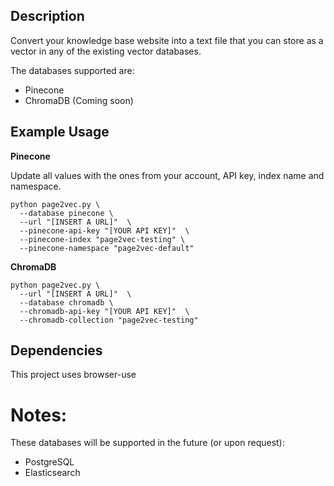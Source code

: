 ## Description

Convert your knowledge base website into a text file that you can store as a vector in any of the existing vector databases.

The databases supported are:

* Pinecone
* ChromaDB (Coming soon)

## Example Usage

**Pinecone**

Update all values with the ones from your account, API key, index name and namespace.

```
python page2vec.py \
  --database pinecone \
  --url "[INSERT A URL]"  \
  --pinecone-api-key "[YOUR API KEY]"  \
  --pinecone-index "page2vec-testing" \
  --pinecone-namespace "page2vec-default"
```

**ChromaDB**

```
python page2vec.py \
  --url "[INSERT A URL]"  \
  --database chromadb \
  --chromadb-api-key "[YOUR API KEY]"  \
  --chromadb-collection "page2vec-testing"
```


## Dependencies

This project uses browser-use


# Notes:

These databases will be supported in the future (or upon request):

* PostgreSQL
* Elasticsearch
